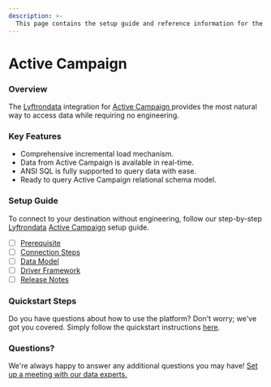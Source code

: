 ```yaml
---
description: >-
  This page contains the setup guide and reference information for the Active Campaign source connector.
---
```


# Active Campaign

### Overview

The [Lyftrondata](https://www.lyftrondata.com/) integration for [Active Campaign](https://www.lyftrondata.com/integration/active-campaign/)[ ](https://www.lyftrondata.com/integration/active-campaign/)provides the most natural way to access data while requiring no engineering.

### Key Features

* Comprehensive incremental load mechanism.
* Data from Active Campaign is available in real-time.&#x20;
* ANSI SQL is fully supported to query data with ease.
* Ready to query Active Campaign relational schema model.

### Setup Guide

To connect to your destination without engineering, follow our step-by-step [Lyftrondata](https://www.lyftrondata.com/)  [Active Campaign](https://www.lyftrondata.com/integration/active-campaign/) setup guide.

* [ ] [Prerequisite](../../marketing-analytics/active-campaign/prerequisite.md)
* [ ] [Connection Steps](../../marketing-analytics/active-campaign/connection-steps.md)
* [ ] [Data Model](../../marketing-analytics/active-campaign/data-model/)
* [ ] [Driver Framework](../../marketing-analytics/active-campaign/driver-framework/)
* [ ] [Release Notes](../../marketing-analytics/active-campaign/release-notes.md)

### Quickstart Steps

Do you have questions about how to use the platform? Don't worry; we've got you covered. Simply follow the quickstart instructions [here](../../../quickstart-steps.md).

### Questions? <a href="#questions" id="questions"></a>

We're always happy to answer any additional questions you may have! [Set up a meeting with our data experts.](https://www.lyftrondata.com/book-a-meeting/)

